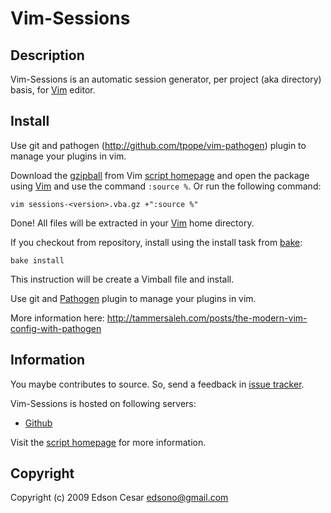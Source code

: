 Vim-Sessions
============

Description
-----------

Vim-Sessions is an automatic session generator, per project (aka directory)
basis, for [Vim][] editor.

Install
-------
Use git and pathogen (http://github.com/tpope/vim-pathogen) plugin to manage your plugins in vim.

Download the [gzipball][script homepage] from Vim [script homepage][] and
open the package using [Vim][] and use the command `:source %`. Or run the
following command:

    vim sessions-<version>.vba.gz +":source %"

Done! All files will be extracted in your [Vim][] home directory.

If you checkout from repository, install using the install task from
[bake][bash-toolbox]:

    bake install

This instruction will be create a Vimball file and install.

Use git and [Pathogen][] plugin to manage your plugins in vim.

More information here:
<http://tammersaleh.com/posts/the-modern-vim-config-with-pathogen>

Information
-----------

You maybe contributes to source. So, send a feedback in [issue tracker][].

Vim-Sessions is hosted on following servers:

* [Github](http://github.com/edsono/vim-sessions)

Visit the [script homepage][] for more information.

Copyright
---------

Copyright (c) 2009 Edson Cesar <edsono@gmail.com>

[script homepage]: http://www.vim.org/scripts/script.php?script_id=3091
  "Sessions Vim Script homepage"
[vim]: http://www.vim.org
  "Vim Editor"
[issue tracker]: http://github.com/edsono/vim-sessions/issues
  "Vim-Sessions Github Issues"
[bash-toolbox]: http://github.com/codigorama/bash-toolbox
  "Bash-Toolbox Task Manager"
[pathogen]: http://www.vim.org/scripts/script.php?script_id=2332
  "Vim-Pathogen"

